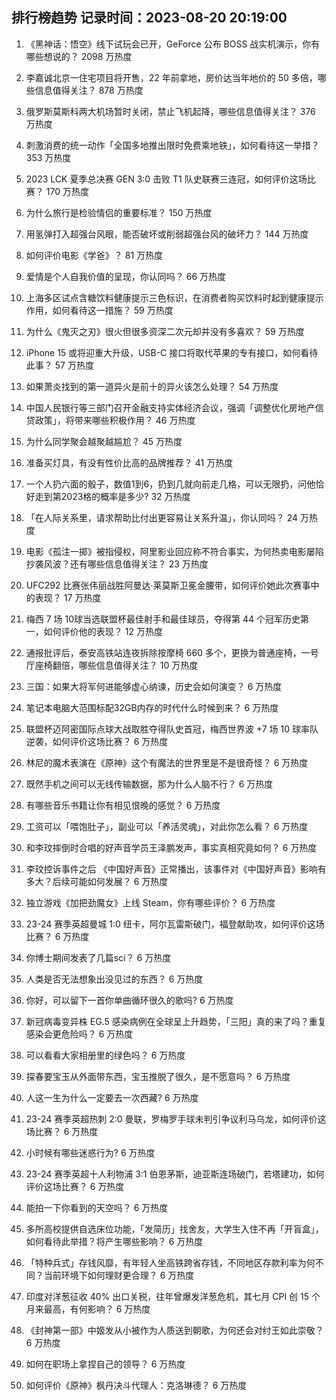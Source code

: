 
## 排行榜趋势 记录时间：2023-08-20 20:19:00
  
  1. 《黑神话：悟空》线下试玩会已开，GeForce 公布 BOSS 战实机演示，你有哪些想说的？ 2098 万热度
    
  2. 李嘉诚北京一住宅项目将开售，22 年前拿地，房价达当年地价的 50 多倍，哪些信息值得关注？ 878 万热度
    
  3. 俄罗斯莫斯科两大机场暂时关闭，禁止飞机起降，哪些信息值得关注？ 376 万热度
    
  4. 刺激消费的统一动作「全国多地推出限时免费乘地铁」，如何看待这一举措？ 353 万热度
    
  5. 2023 LCK 夏季总决赛 GEN 3:0 击败 T1 队史联赛三连冠，如何评价这场比赛？ 170 万热度
    
  6. 为什么旅行是检验情侣的重要标准？ 150 万热度
    
  7. 用氢弹打入超强台风眼，能否破坏或削弱超强台风的破坏力？ 144 万热度
    
  8. 如何评价电影《学爸》？ 81 万热度
    
  9. 爱情是个人自我价值的呈现，你认同吗？ 66 万热度
    
  10. 上海多区试点含糖饮料健康提示三色标识，在消费者购买饮料时起到健康提示作用，如何看待这一措施？ 59 万热度
    
  11. 为什么《鬼灭之刃》很火但很多资深二次元却并没有多喜欢？ 59 万热度
    
  12. iPhone 15 或将迎重大升级，USB-C 接口将取代苹果的专有接口，如何看待此事？ 57 万热度
    
  13. 如果萧炎找到的第一道异火是前十的异火该怎么处理？ 54 万热度
    
  14. 中国人民银行等三部门召开金融支持实体经济会议，强调「调整优化房地产信贷政策」，将带来哪些积极作用？ 46 万热度
    
  15. 为什么同学聚会越聚越尴尬？ 45 万热度
    
  16. 准备买灯具，有没有性价比高的品牌推荐？ 41 万热度
    
  17. 一个人扔六面的骰子，数值1到6，扔到几就向前走几格，可以无限扔，问他恰好走到第2023格的概率是多少? 32 万热度
    
  18. 「在人际关系里，请求帮助比付出更容易让关系升温」，你认同吗？ 24 万热度
    
  19. 电影《孤注一掷》被指侵权，阿里影业回应称不符合事实，为何热卖电影屡陷抄袭风波？还有哪些信息值得关注？ 23 万热度
    
  20. UFC292 比赛张伟丽战胜阿曼达·莱莫斯卫冕金腰带，如何评价她此次赛事中的表现？ 17 万热度
    
  21. 梅西 7 场 10球当选联盟杯最佳射手和最佳球员，夺得第 44 个冠军历史第一，如何评价他的表现？ 12 万热度
    
  22. 通报批评后，泰安高铁站连夜拆除按摩椅 660 多个，更换为普通座椅，一号厅座椅翻倍，哪些信息值得关注？ 10 万热度
    
  23. 三国：如果大将军何进能够虚心纳谏，历史会如何演变？ 6 万热度
    
  24. 笔记本电脑大范围标配32GB内存的时代什么时候到来？ 6 万热度
    
  25. 联盟杯迈阿密国际点球大战取胜夺得队史首冠，梅西世界波 +7 场 10 球率队逆袭，如何评价这场比赛？ 6 万热度
    
  26. 林尼的魔术表演在《原神》这个有魔法的世界里是不是很奇怪？ 6 万热度
    
  27. 既然手机之间可以无线传输数据，那为什么人脑不行？ 6 万热度
    
  28. 有哪些音乐书籍让你有相见恨晚的感觉？ 6 万热度
    
  29. 工资可以「喂饱肚子」，副业可以「养活灵魂」，对此你怎么看？ 6 万热度
    
  30. 和李玟摔倒时合唱的好声音学员王泽鹏发声，事实真相究竟如何？ 6 万热度
    
  31. 李玟控诉事件之后 《中国好声音》正常播出，该事件对《中国好声音》影响有多大？后续可能如何发展？ 6 万热度
    
  32. 独立游戏《加把劲魔女》上线 Steam，你有哪些评价？ 6 万热度
    
  33. 23-24 赛季英超曼城 1:0 纽卡，阿尔瓦雷斯破门，福登献助攻，如何评价这场比赛？ 6 万热度
    
  34. 你博士期间发表了几篇sci？ 6 万热度
    
  35. 人类是否无法想象出没见过的东西？ 6 万热度
    
  36. 你好，可以留下一首你单曲循环很久的歌吗? 6 万热度
    
  37. 新冠病毒变异株 EG.5 感染病例在全球呈上升趋势，「三阳」真的来了吗？重复感染会更危险吗？ 6 万热度
    
  38. 可以看看大家相册里的绿色吗？ 6 万热度
    
  39. 探春要宝玉从外面带东西，宝玉推脱了很久，是不愿意吗？ 6 万热度
    
  40. 人这一生为什么一定要去一次西藏? 6 万热度
    
  41. 23-24 赛季英超热刺 2:0 曼联，罗梅罗手球未判引争议利马乌龙，如何评价这场比赛？ 6 万热度
    
  42. 小时候有哪些迷惑行为? 6 万热度
    
  43. 23-24 赛季英超十人利物浦 3:1 伯恩茅斯，迪亚斯连场破门，若塔建功，如何评价这场比赛？ 6 万热度
    
  44. 能拍一下你看到的天空吗？ 6 万热度
    
  45. 多所高校提供自选床位功能，「发简历」找舍友，大学生入住不再「开盲盒」，如何看待此举措？将产生哪些影响？ 6 万热度
    
  46. 「特种兵式」存钱风靡，有年轻人坐高铁跨省存钱，不同地区存款利率为何不同？当前环境下如何理财更合理？ 6 万热度
    
  47. 印度对洋葱征收 40% 出口关税，往年曾爆发洋葱危机，其七月 CPI 创 15 个月来最高，有何影响？ 6 万热度
    
  48. 《封神第一部》中姬发从小被作为人质送到朝歌，为何还会对纣王如此崇敬？ 6 万热度
    
  49. 如何在职场上拿捏自己的领导？ 6 万热度
    
  50. 如何评价《原神》枫丹决斗代理人：克洛琳德？ 6 万热度
    